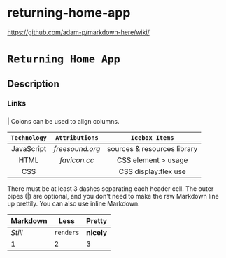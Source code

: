 # returning-home-app

https://github.com/adam-p/markdown-here/wiki/
<!-- - **Screenshot:** A screenshot of your game.

- **Your game’s title**: A description of your game. Background info about why you chose the game is a nice touch.

- **Getting Started**: Include a link to your deployed game and any instructions you deem important.

- **Attributions**: Include links to any external resources (such as libraries or assets) you used to develop your application.

- **Technologies Used**: List of the technologies used, for example: JavaScript, HTML, CSS, etc.

- **Next Steps**: Planned future enhancements (icebox items).

- Your **`README.md`** file must be grammatically correct and free of spelling errors. -->

# `Returning Home App`

## Description

### Links

###

| Colons can be used to align columns.

|   `Technology`     | `Attributions`|    `Icebox Items`          |
|:------------------:|:-------------:|:--------------------------:|
| JavaScript         |*freesound.org*| sources & resources library|
| HTML               |*favicon.cc*   | CSS element > usage        |
| CSS                |               | CSS display:flex use       |

There must be at least 3 dashes separating each header cell.
The outer pipes (|) are optional, and you don't need to make the 
raw Markdown line up prettily. You can also use inline Markdown.

Markdown | Less | Pretty
--- | --- | ---
*Still* | `renders` | **nicely**
1 | 2 | 3
